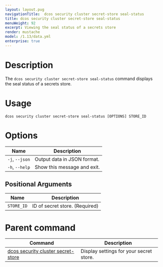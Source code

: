```yaml
---
layout: layout.pug
navigationTitle:  dcos security cluster secret-store seal-status
title: dcos security cluster secret-store seal-status
menuWeight: 92
excerpt: Viewing the seal status of a secrets store
render: mustache
model: /1.13/data.yml
enterprise: true
---
```


# Description

The `dcos security cluster secret-store seal-status` command displays the seal status of a secrets store.

# Usage

```
dcos security cluster secret-store seal-status [OPTIONS] STORE_ID
```

# Options

| Name |  Description |
|---------|-------------|
| `-j`, `--json` |  Output data in JSON format. |
|  `-h`, `--help` |  Show this message and exit.|


## Positional Arguments

| Name |  Description |
|---------|-------------|
| `STORE_ID`  | ID of secret store. (Required)|

# Parent command

| Command | Description |
|---------|-------------|
| [dcos security cluster secret-store](/mesosphere/dcos/1.13/cli/command-reference/dcos-security/dcos-security-cluster/dcos-security-cluster-secret-store/) | Display settings for your secret store. |
